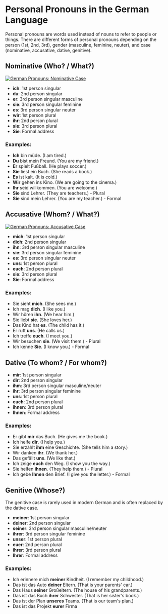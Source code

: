 # Personal Pronouns in the German Language

Personal pronouns are words used instead of nouns to refer to people or things. There are different forms of personal pronouns depending on the person (1st, 2nd, 3rd), gender (masculine, feminine, neuter), and case (nominative, accusative, dative, genitive).

## Nominative (Who? / What?)

[![German Pronouns: Nominative Case](https://img.youtube.com/vi/IGmXQG65TSY/0.jpg)](https://www.youtube.com/watch?v=IGmXQG65TSY)

- **ich**: 1st person singular
- **du**: 2nd person singular
- **er**: 3rd person singular masculine
- **sie**: 3rd person singular feminine
- **es**: 3rd person singular neuter
- **wir**: 1st person plural
- **ihr**: 2nd person plural
- **sie**: 3rd person plural
- **Sie**: Formal address

### Examples:

- **Ich** bin müde. (I am tired.)
- **Du** bist mein Freund. (You are my friend.)
- **Er** spielt Fußball. (He plays soccer.)
- **Sie** liest ein Buch. (She reads a book.)
- **Es** ist kalt. (It is cold.)
- **Wir** gehen ins Kino. (We are going to the cinema.)
- **Ihr** seid willkommen. (You are welcome.)
- **Sie** sind Lehrer. (They are teachers.) - Plural
- **Sie** sind mein Lehrer. (You are my teacher.) - Formal

## Accusative (Whom? / What?)

[![German Pronouns: Accusative Case](https://img.youtube.com/vi/GHRHSR-5thc/0.jpg)](https://www.youtube.com/watch?v=GHRHSR-5thc)

- **mich**: 1st person singular
- **dich**: 2nd person singular
- **ihn**: 3rd person singular masculine
- **sie**: 3rd person singular feminine
- **es**: 3rd person singular neuter
- **uns**: 1st person plural
- **euch**: 2nd person plural
- **sie**: 3rd person plural
- **Sie**: Formal address

### Examples:

- Sie sieht **mich**. (She sees me.)
- Ich mag **dich**. (I like you.)
- Wir hören **ihn**. (We hear him.)
- Sie liebt **sie**. (She loves her.)
- Das Kind hat **es**. (The child has it.)
- Er ruft **uns**. (He calls us.)
- Ich treffe **euch**. (I meet you.)
- Wir besuchen **sie**. (We visit them.) - Plural
- Ich kenne **Sie**. (I know you.) - Formal

## Dative (To whom? / For whom?)

- **mir**: 1st person singular
- **dir**: 2nd person singular
- **ihm**: 3rd person singular masculine/neuter
- **ihr**: 3rd person singular feminine
- **uns**: 1st person plural
- **euch**: 2nd person plural
- **ihnen**: 3rd person plural
- **Ihnen**: Formal address

### Examples:

- Er gibt **mir** das Buch. (He gives me the book.)
- Ich helfe **dir**. (I help you.)
- Sie erzählt **ihm** eine Geschichte. (She tells him a story.)
- Wir danken **ihr**. (We thank her.)
- Das gefällt **uns**. (We like that.)
- Ich zeige **euch** den Weg. (I show you the way.)
- Sie helfen **ihnen**. (They help them.) - Plural
- Ich gebe **Ihnen** den Brief. (I give you the letter.) - Formal

## Genitive (Whose?)

The genitive case is rarely used in modern German and is often replaced by the dative case.

- **meiner**: 1st person singular
- **deiner**: 2nd person singular
- **seiner**: 3rd person singular masculine/neuter
- **ihrer**: 3rd person singular feminine
- **unser**: 1st person plural
- **euer**: 2nd person plural
- **ihrer**: 3rd person plural
- **Ihrer**: Formal address

### Examples:

- Ich erinnere mich **meiner** Kindheit. (I remember my childhood.)
- Das ist das Auto **deiner** Eltern. (That is your parents' car.)
- Das Haus **seiner** Großeltern. (The house of his grandparents.)
- Das ist das Buch **ihrer** Schwester. (That is her sister's book.)
- Das ist der Plan **unseres** Teams. (That is our team's plan.)
- Das ist das Projekt **eurer** Firma

